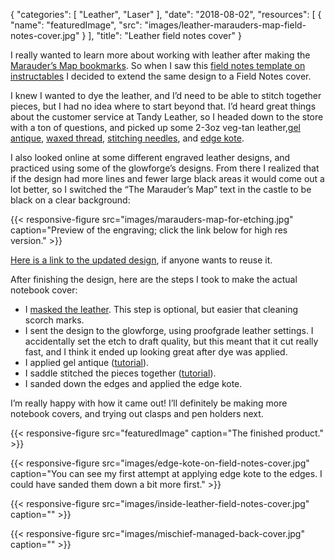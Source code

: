 
{
  "categories": [
    "Leather",
    "Laser"
  ],
  "date": "2018-08-02",
  "resources": [
    {
      "name": "featuredImage",
      "src": "images/leather-marauders-map-field-notes-cover.jpg"
    }
  ],
  "title": "Leather field notes cover"
}

I really wanted to learn more about working with leather after making the [Marauder’s Map
bookmarks](https://anniesullie.com/2018/07/first-glowforge-project-harry-potter-bookmarks/). So when
I saw this [field notes template on
instructables](https://www.instructables.com/id/Simple-Leather-case-for-Field-Notes/) I decided to
extend the same design to a Field Notes cover.

I knew I wanted to dye the leather, and I’d need to be able to stitch together pieces, but I had no
idea where to start beyond that. I’d heard great things about the customer service at Tandy Leather,
so I headed down to the store with a ton of questions, and picked up some 2-3oz veg-tan leather,[gel
antique](https://www.tandyleather.com/en/product/eco-flo-gel-antique-8-fl-oz-236-ml), [waxed
thread](https://www.tandyleather.com/en/product/waxed-nylon-thread-25-yds-22-9-m), [stitching
needles](https://www.tandyleather.com/en/product/stitching-needles), and [edge
kote](https://www.tandyleather.com/en/product/fiebing-s-edge-kote).

I also looked online at some different engraved leather designs, and practiced using some of the
glowforge’s designs. From there I realized that if the design had more lines and fewer large black
areas it would come out a lot better, so I switched the “The Marauder’s Map” text in the castle to
be black on a clear background:

{{< responsive-figure src="images/marauders-map-for-etching.jpg" caption="Preview of the engraving; click the link below for high res version." >}}

[Here is a link to the updated
design](https://drive.google.com/file/d/1sEmSVt-bqF0h4etOh-mOz1jiJlTpJr3i/view?usp=sharing), if
anyone wants to reuse it.

After finishing the design, here are the steps I took to make the actual notebook cover:

* I [masked the
  leather](https://www.johnsonplastics.com/glassguard-12-x-100yd-paper-mask-for-laser-engraving).
  This step is optional, but easier that cleaning scorch marks.
* I sent the design to the glowforge, using proofgrade leather settings. I accidentally set the etch
  to draft quality, but this meant that it cut really fast, and I think it ended up looking great
  after dye was applied.
* I applied gel antique ([tutorial](https://www.instructables.com/id/how-to-dye-leather/)).
* I saddle stitched the pieces together
  ([tutorial](https://www.instructables.com/id/How-to-saddle-stitch-leather/)).
* I sanded down the edges and applied the edge kote.

I’m really happy with how it came out! I’ll definitely be making more notebook covers, and trying
out clasps and pen holders next.

{{< responsive-figure src="featuredImage" caption="The finished product." >}}

{{< responsive-figure src="images/edge-kote-on-field-notes-cover.jpg" caption="You can see my first attempt at applying edge kote to the edges. I could have sanded them down a bit more first." >}}

{{< responsive-figure src="images/inside-leather-field-notes-cover.jpg" caption="" >}}

{{< responsive-figure src="images/mischief-managed-back-cover.jpg" caption="" >}}